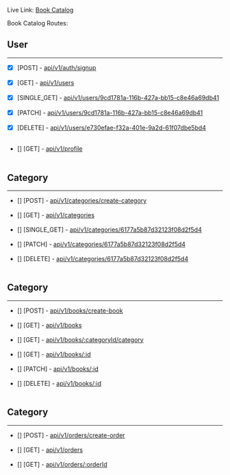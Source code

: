 Live Link: [Book Catalog]()

Book Catalog Routes:

## User
<hr />

- [x] [POST] - [api/v1/auth/signup]() <br /> <br />
- [x] [GET] - [api/v1/users]() <br /> <br />
- [x] [SINGLE_GET] - [api/v1/users/9cd1781a-116b-427a-bb15-c8e46a69db41]() <br /> <br />
- [x] [PATCH] - [api/v1/users/9cd1781a-116b-427a-bb15-c8e46a69db41]() <br /> <br />
- [x] [DELETE] - [api/v1/users/e730efae-f32a-401e-9a2d-61f07dbe5bd4]() <br /> <br />
- [] [GET] - [api/v1/profile]() <br /> <br />

## Category
<hr />

- [] [POST] - [api/v1/categories/create-category]() <br /> <br />
- [] [GET] - [api/v1/categories]() <br /> <br />
- [] [SINGLE_GET] - [api/v1/categories/6177a5b87d32123f08d2f5d4]() <br /> <br />
- [] [PATCH] - [api/v1/categories/6177a5b87d32123f08d2f5d4]() <br /> <br />
- [] [DELETE] - [api/v1/categories/6177a5b87d32123f08d2f5d4]() <br /> <br />

## Category
<hr />

- [] [POST] - [api/v1/books/create-book]() <br /> <br />
- [] [GET] - [api/v1/books]() <br /> <br />
- [] [GET] - [api/v1/books/:categoryId/category]() <br /> <br />
- [] [GET] - [api/v1/books/:id]() <br /> <br />
- [] [PATCH] - [api/v1/books/:id]() <br /> <br />
- [] [DELETE] - [api/v1/books/:id]() <br /> <br />

## Category
<hr />

- [] [POST] - [api/v1/orders/create-order]() <br /> <br />
- [] [GET] - [api/v1/orders]() <br /> <br />
- [] [GET] - [api/v1/orders/:orderId]() <br /> <br />
